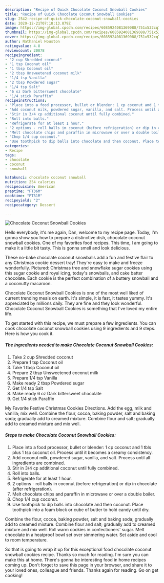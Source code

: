 ```yaml
---
description: "Recipe of Quick Chocolate Coconut Snowball Cookies"
title: "Recipe of Quick Chocolate Coconut Snowball Cookies"
slug: 2542-recipe-of-quick-chocolate-coconut-snowball-cookies
date: 2020-12-21T07:18:13.879Z
image: https://img-global.cpcdn.com/recipes/6085924081369088/751x532cq70/chocolate-coconut-snowball-cookies-recipe-main-photo.jpg
thumbnail: https://img-global.cpcdn.com/recipes/6085924081369088/751x532cq70/chocolate-coconut-snowball-cookies-recipe-main-photo.jpg
cover: https://img-global.cpcdn.com/recipes/6085924081369088/751x532cq70/chocolate-coconut-snowball-cookies-recipe-main-photo.jpg
author: Nathaniel Houston
ratingvalue: 4.8
reviewcount: 20078
recipeingredient:
- "2 cup Shredded coconut"
- "1 tsp Coconut oil"
- "1 tbsp Coconut oil"
- "2 tbsp Unsweetened coconut milk"
- "1/4 tsp Vanilla"
- "2 tbsp Powdered sugar"
- "1/4 tsp Salt"
- "6 oz Dark bittersweet chocolate"
- "1/4 stick Paraffin"
recipeinstructions:
- "Place into a food processor, bullet or blender: 1 cp coconut and 1 tbls plus 1 tsp coconut oil. Process until it becomes a creamy consistency."
- "Add coconut milk, powdered sugar, vanilla, and salt. Process until all ingredients are combined."
- "Stir in 3/4 cp additional coconut until fully combined."
- "Roll into balls."
- "Refrigerate for at least 1 hour."
- "2 options - roll balls in coconut (before refrigeration) or dip in chocolate (after refrigeration)."
- "Melt chocolate chips and paraffin in microwave or over a double boiler."
- "Chop 1/4 cup coconut."
- "Use toothpick to dip balls into chocolate and then coconut. Place toothpick into a foam block or cube of butter to hold candy until dry."
categories:
- Recipe
tags:
- chocolate
- coconut
- snowball

katakunci: chocolate coconut snowball 
nutrition: 254 calories
recipecuisine: American
preptime: "PT36M"
cooktime: "PT31M"
recipeyield: "2"
recipecategory: Dessert

---
```



![Chocolate Coconut Snowball Cookies](https://img-global.cpcdn.com/recipes/6085924081369088/751x532cq70/chocolate-coconut-snowball-cookies-recipe-main-photo.jpg)

Hello everybody, it's me again, Dan, welcome to my recipe page. Today, I'm gonna show you how to prepare a distinctive dish, chocolate coconut snowball cookies. One of my favorites food recipes. This time, I am going to make it a little bit tasty. This is gonna smell and look delicious.

These no-bake chocolate coconut snowballs add a fun and festive flair to any Christmas cookie dessert tray! They&#39;re easy to make and freeze wonderfully. Pictured: Christmas tree and snowflake sugar cookies using this sugar cookie and royal icing, today&#39;s snowballs, and cake batter chocolate. Each cookie is the perfect combination of a buttery snowball and a coconutty macaroon.

Chocolate Coconut Snowball Cookies is one of the most well liked of current trending meals on earth. It's simple, it is fast, it tastes yummy. It's appreciated by millions daily. They are fine and they look wonderful. Chocolate Coconut Snowball Cookies is something that I've loved my entire life.


To get started with this recipe, we must prepare a few ingredients. You can cook chocolate coconut snowball cookies using 9 ingredients and 9 steps. Here is how you cook it.

<!--inarticleads1-->

##### The ingredients needed to make Chocolate Coconut Snowball Cookies:

1. Take 2 cup Shredded coconut
1. Prepare 1 tsp Coconut oil
1. Take 1 tbsp Coconut oil
1. Prepare 2 tbsp Unsweetened coconut milk
1. Prepare 1/4 tsp Vanilla
1. Make ready 2 tbsp Powdered sugar
1. Get 1/4 tsp Salt
1. Make ready 6 oz Dark bittersweet chocolate
1. Get 1/4 stick Paraffin


My Favorite Festive Christmas Cookies Directions. Add the egg, milk and vanilla; mix well. Combine the flour, cocoa, baking powder, salt and baking soda; gradually add to creamed mixture. Combine flour and salt; gradually add to creamed mixture and mix well. 

<!--inarticleads2-->

##### Steps to make Chocolate Coconut Snowball Cookies:

1. Place into a food processor, bullet or blender: 1 cp coconut and 1 tbls plus 1 tsp coconut oil. Process until it becomes a creamy consistency.
1. Add coconut milk, powdered sugar, vanilla, and salt. Process until all ingredients are combined.
1. Stir in 3/4 cp additional coconut until fully combined.
1. Roll into balls.
1. Refrigerate for at least 1 hour.
1. 2 options - roll balls in coconut (before refrigeration) or dip in chocolate (after refrigeration).
1. Melt chocolate chips and paraffin in microwave or over a double boiler.
1. Chop 1/4 cup coconut.
1. Use toothpick to dip balls into chocolate and then coconut. Place toothpick into a foam block or cube of butter to hold candy until dry.


Combine the flour, cocoa, baking powder, salt and baking soda; gradually add to creamed mixture. Combine flour and salt; gradually add to creamed mixture and mix well. Roll warm cookies in confectioners&#39; sugar. Melt chocolate in a heatproof bowl set over simmering water. Set aside and cool to room temperature. 

So that is going to wrap it up for this exceptional food chocolate coconut snowball cookies recipe. Thanks so much for reading. I'm sure you can make this at home. There's gonna be interesting food in home recipes coming up. Don't forget to save this page in your browser, and share it to your loved ones, colleague and friends. Thanks again for reading. Go on get cooking!
